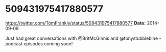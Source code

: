 # 509431975417880577
https://twitter.com/TomFrankly/status/509431975417880577
**Date:** 2014-09-09

Just had great conversations with @BritMcGinnis and @tonystubblebine - podcast episodes coming soon!
